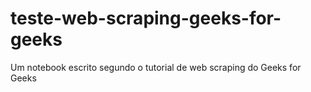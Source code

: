 # teste-web-scraping-geeks-for-geeks
Um notebook escrito segundo o tutorial de web scraping do Geeks for Geeks
